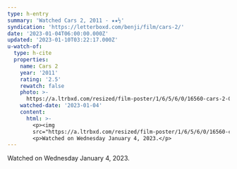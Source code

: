 ```yaml
---
type: h-entry
summary: 'Watched Cars 2, 2011 - ★★½'
syndication: 'https://letterboxd.com/benji/film/cars-2/'
date: '2023-01-04T06:00:00.000Z'
updated: '2023-01-10T03:22:17.000Z'
u-watch-of:
  type: h-cite
  properties:
    name: Cars 2
    year: '2011'
    rating: '2.5'
    rewatch: false
    photo: >-
      https://a.ltrbxd.com/resized/film-poster/1/6/5/6/0/16560-cars-2-0-600-0-900-crop.jpg?v=cb91a3561f
    watched-date: '2023-01-04'
    content:
      html: >-
        <p><img
        src="https://a.ltrbxd.com/resized/film-poster/1/6/5/6/0/16560-cars-2-0-600-0-900-crop.jpg?v=cb91a3561f"/></p>
        <p>Watched on Wednesday January 4, 2023.</p>
---
```

Watched on Wednesday January 4, 2023.
